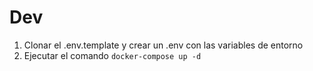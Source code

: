 # Dev

1. Clonar el .env.template y crear un .env con las variables de entorno
2. Ejecutar el comando `docker-compose up -d`
